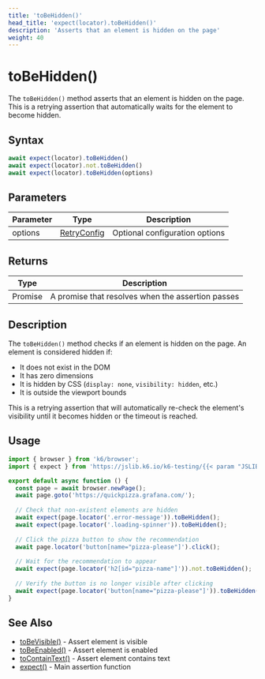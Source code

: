 ```yaml
---
title: 'toBeHidden()'
head_title: 'expect(locator).toBeHidden()'
description: 'Asserts that an element is hidden on the page'
weight: 40
---
```


# toBeHidden()

The `toBeHidden()` method asserts that an element is hidden on the page. This is a retrying assertion that automatically waits for the element to become hidden.

## Syntax

```javascript
await expect(locator).toBeHidden()
await expect(locator).not.toBeHidden()
await expect(locator).toBeHidden(options)
```

## Parameters

| Parameter | Type | Description |
| --- | --- | --- |
| options | [RetryConfig](https://grafana.com/docs/k6/<K6_VERSION>/javascript-api/jslib/k6-testing/retrying-assertions/retryconfig) | Optional configuration options |

## Returns

| Type | Description |
| --- | --- |
| Promise<void> | A promise that resolves when the assertion passes |

## Description

The `toBeHidden()` method checks if an element is hidden on the page. An element is considered hidden if:
- It does not exist in the DOM
- It has zero dimensions
- It is hidden by CSS (`display: none`, `visibility: hidden`, etc.)
- It is outside the viewport bounds

This is a retrying assertion that will automatically re-check the element's visibility until it becomes hidden or the timeout is reached.

## Usage

```javascript
import { browser } from 'k6/browser';
import { expect } from 'https://jslib.k6.io/k6-testing/{{< param "JSLIB_TESTING_VERSION" >}}/index.js';

export default async function () {
  const page = await browser.newPage();
  await page.goto('https://quickpizza.grafana.com/');
  
  // Check that non-existent elements are hidden
  await expect(page.locator('.error-message')).toBeHidden();
  await expect(page.locator('.loading-spinner')).toBeHidden();
  
  // Click the pizza button to show the recommendation
  await page.locator('button[name="pizza-please"]').click();
  
  // Wait for the recommendation to appear
  await expect(page.locator('h2[id="pizza-name"]')).not.toBeHidden();
  
  // Verify the button is no longer visible after clicking
  await expect(page.locator('button[name="pizza-please"]')).toBeHidden();
}
```

## See Also

- [toBeVisible()](https://grafana.com/docs/k6/<K6_VERSION>/javascript-api/jslib/k6-testing/retrying-assertions/tobevisible) - Assert element is visible
- [toBeEnabled()](https://grafana.com/docs/k6/<K6_VERSION>/javascript-api/jslib/k6-testing/retrying-assertions/tobeenabled) - Assert element is enabled
- [toContainText()](https://grafana.com/docs/k6/<K6_VERSION>/javascript-api/jslib/k6-testing/retrying-assertions/tocontaintext) - Assert element contains text
- [expect()](https://grafana.com/docs/k6/<K6_VERSION>/javascript-api/jslib/k6-testing/expect) - Main assertion function